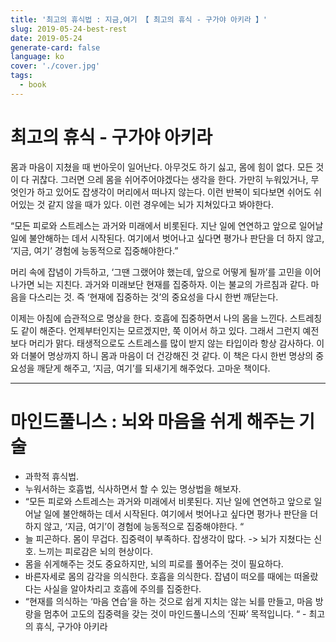 ```yaml
---
title: '최고의 휴식법 : 지금,여기 【 최고의 휴식 - 구가야 아키라 】'
slug: 2019-05-24-best-rest
date: 2019-05-24
generate-card: false
language: ko
cover: './cover.jpg'
tags:
  - book
---
```


# 최고의 휴식 - 구가야 아키라

몸과 마음이 지쳤을 때 번아웃이 일어난다. 아무것도 하기 싫고, 몸에 힘이 없다. 모든 것이 다 귀찮다. 그러면 으레 몸을 쉬어주어야겠다는 생각을 한다. 가만히 누워있거나, 무엇인가 하고 있어도 잡생각이 머리에서 떠나지 않는다. 이런 반복이 되다보면 쉬어도 쉬어있는 것 같지 않을 때가 있다. 이런 경우에는 뇌가 지쳐있다고 봐야한다.

“모든 피로와 스트레스는 과거와 미래에서 비롯된다. 지난 일에 연연하고 앞으로 일어날 일에 불안해하는 데서 시작된다. 여기에서 벗어나고 싶다면 평가나 판단을 더 하지 않고, ‘지금, 여기’ 경험에 능동적으로 집중해야한다.”

머리 속에 잡념이 가득하고, ‘그땐 그랬어야 했는데, 앞으로 어떻게 될까’를 고민을 이어나가면 뇌는 지친다. 과거와 미래보단 현재를 집중하자. 이는 불교의 가르침과 같다. 마음을 다스리는 것. 즉 ‘현재에 집중하는 것’의 중요성을 다시 한번 깨닫는다.

이제는 아침에 습관적으로 명상을 한다. 호흡에 집중하면서 나의 몸을 느낀다. 스트레칭도 같이 해준다. 언제부터인지는 모르겠지만, 쭉 이어서 하고 있다. 그래서 그런지 예전보다 머리가 맑다. 태생적으로도 스트레스를 많이 받지 않는 타입이라 항상 감사하다. 이와 더불어 명상까지 하니 몸과 마음이 더 건강해진 것 같다. 이 책은 다시 한번 명상의 중요성을 깨닫게 해주고, ‘지금, 여기’를 되새기게 해주었다. 고마운 책이다.

---

# 마인드풀니스 : 뇌와 마음을 쉬게 해주는 기술

- 과학적 휴식법.
- 누워서하는 호흡법, 식사하면서 할 수 있는 명상법을 해보자.
- “모든 피로와 스트레스는 과거와 미래에서 비롯된다. 지난 일에 연연하고 앞으로 일어날 일에 불안해하는 데서 시작된다. 여기에서 벗어나고 싶다면 평가나 판단을 더하지 않고, ‘지금, 여기’이 경험에 능동적으로 집중해야한다. “
- 늘 피곤하다. 몸이 무겁다. 집중력이 부족하다. 잡생각이 많다. -> 뇌가 지쳤다는 신호. 느끼는 피로감은 뇌의 현상이다.
- 몸을 쉬게해주는 것도 중요하지만, 뇌의 피로를 풀어주는 것이 필요하다.
- 바른자세로 몸의 감각을 의식한다. 호흡을 의식한다. 잡념이 떠오를 때에는 떠올랐다는 사실을 알아차리고 호흡에 주의를 집중한다.
- “현재를 의식하는 ‘마음 연습’을 하는 것으로 쉽게 지치는 않는 뇌를 만들고, 마음 방랑을 멈추어 고도의 집중력을 갖는 것이 마인드풀니스의 ‘진짜’ 목적입니다. “ - 최고의 휴식, 구가야 아키라
